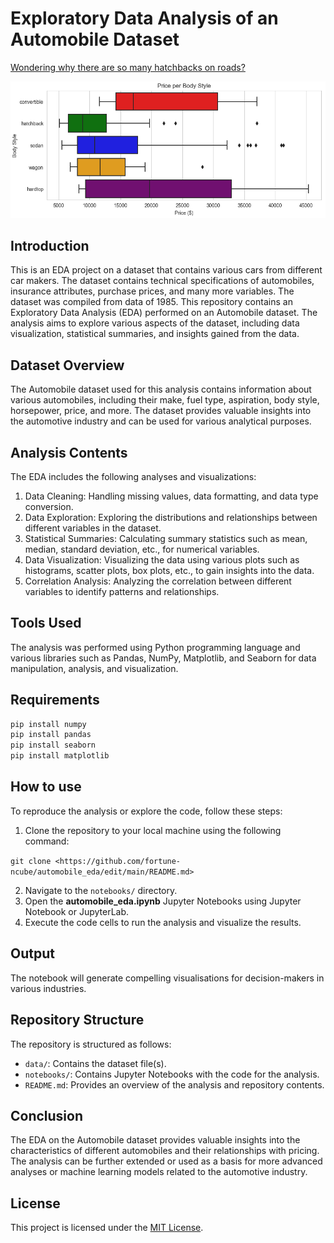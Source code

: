 # Exploratory Data Analysis of an Automobile Dataset

[Wondering why there are so many hatchbacks on roads?](https://github.com/fortune-ncube/automobile_eda/blob/main/EDA%20Pictures/Price_Body%20Style.png)

![Wondering why there are so many hatchbacks?](https://github.com/fortune-ncube/automobile_eda/blob/main/EDA%20Pictures/Price_Body%20Style.png)

## Introduction
This is an EDA project on a dataset that contains various cars from different car makers. 
The dataset contains technical specifications of automobiles, insurance attributes, purchase prices, and many more variables. The dataset was compiled from data of 1985.
This repository contains an Exploratory Data Analysis (EDA) performed on an Automobile dataset. The analysis aims to explore various aspects of the dataset, including data visualization, statistical summaries, and insights gained from the data.

## Dataset Overview

The Automobile dataset used for this analysis contains information about various automobiles, including their make, fuel type, aspiration, body style, horsepower, price, and more. The dataset provides valuable insights into the automotive industry and can be used for various analytical purposes.

## Analysis Contents

The EDA includes the following analyses and visualizations:

1. Data Cleaning: Handling missing values, data formatting, and data type conversion.
2. Data Exploration: Exploring the distributions and relationships between different variables in the dataset.
3. Statistical Summaries: Calculating summary statistics such as mean, median, standard deviation, etc., for numerical variables.
4. Data Visualization: Visualizing the data using various plots such as histograms, scatter plots, box plots, etc., to gain insights into the data.
5. Correlation Analysis: Analyzing the correlation between different variables to identify patterns and relationships.

## Tools Used

The analysis was performed using Python programming language and various libraries such as Pandas, NumPy, Matplotlib, and Seaborn for data manipulation, analysis, and visualization.
   
## Requirements
```bash
pip install numpy
pip install pandas
pip install seaborn
pip install matplotlib
```

## How to use

To reproduce the analysis or explore the code, follow these steps:

1. Clone the repository to your local machine using the following command:

```git clone <https://github.com/fortune-ncube/automobile_eda/edit/main/README.md>```

2. Navigate to the `notebooks/` directory.
3. Open the  **automobile_eda.ipynb** Jupyter Notebooks using Jupyter Notebook or JupyterLab.
4. Execute the code cells to run the analysis and visualize the results.
   
## Output

The notebook will generate compelling visualisations for decision-makers in various industries.





## Repository Structure

The repository is structured as follows:

- `data/`: Contains the dataset file(s).
- `notebooks/`: Contains Jupyter Notebooks with the code for the analysis.
- `README.md`: Provides an overview of the analysis and repository contents.

## Conclusion

The EDA on the Automobile dataset provides valuable insights into the characteristics of different automobiles and their relationships with pricing. The analysis can be further extended or used as a basis for more advanced analyses or machine learning models related to the automotive industry.

## License

This project is licensed under the [MIT License](LICENSE).

